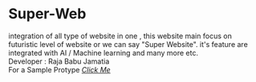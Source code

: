 # Super-Web
integration of all type of website in one , this website main focus on futuristic level of website or we can say "Super Website". it's feature are integrated with AI / Machine learning and many more etc. 
<br>
Developer : Raja Babu Jamatia
<br>
 For a Sample Protype <a href = "https://drive.google.com/file/d/1Q-HEJ6dBEEHz08uY17Y9joTap5X-2kwO/view?usp=sharing"><i>Click Me</i></a>
